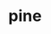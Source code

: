 ---
category: 4-letters
denotation: null
name: pine
reference_link: https://www.etymonline.com/word/pine
root_language: null
root_name: null
title: pine
type: free
word_sums:
- respelling: pine
  sum: 'Pine + '
---